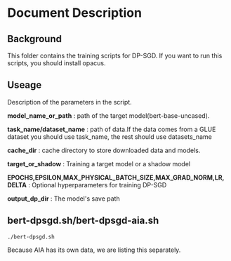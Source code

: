 # Document Description
## Background
This folder contains the training scripts for DP-SGD. If you want to run this scripts, you should install opacus.
## Useage

Description of the parameters in the script.

**model_name_or_path** : path of the target model(bert-base-uncased).

**task_name/dataset_name** : path of data.If the data comes from a GLUE dataset you should use task_name, the rest should use datasets_name

**cache_dir** : cache directory to store downloaded data and models.

**target_or_shadow** : Training a target model or a shadow model

**EPOCHS,EPSILON,MAX_PHYSICAL_BATCH_SIZE,MAX_GRAD_NORM,LR,DELTA** : Optional hyperparameters for training DP-SGD

**output_dp_dir** : The model's save path

## bert-dpsgd.sh/bert-dpsgd-aia.sh
```
./bert-dpsgd.sh
```
Because AIA has its own data, we are listing this separately.

